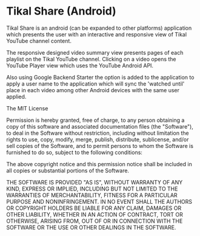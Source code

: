 Tikal Share (Android)
===================

Tikal Share is an android (can be expanded to other platforms) application which
presents the user with an interactive and responsive view of Tikal YouTube channel content.

The responsive designed video summary view presents pages of each playlist on the 
Tikal YouTube channel.  Clicking on a video opens the YouTube Player view which
uses the YouTube Android API.

Also using Google Backend Starter the option is added to the application to apply
a user name to the application which will sync the 'watched until' place in each
video among other Android devices with the same user applied.




The MIT License


Permission is hereby granted, free of charge, to any person obtaining a copy
of this software and associated documentation files (the "Software"), to deal
in the Software without restriction, including without limitation the rights
to use, copy, modify, merge, publish, distribute, sublicense, and/or sell
copies of the Software, and to permit persons to whom the Software is
furnished to do so, subject to the following conditions:

The above copyright notice and this permission notice shall be included in
all copies or substantial portions of the Software.

THE SOFTWARE IS PROVIDED "AS IS", WITHOUT WARRANTY OF ANY KIND, EXPRESS OR
IMPLIED, INCLUDING BUT NOT LIMITED TO THE WARRANTIES OF MERCHANTABILITY,
FITNESS FOR A PARTICULAR PURPOSE AND NONINFRINGEMENT. IN NO EVENT SHALL THE
AUTHORS OR COPYRIGHT HOLDERS BE LIABLE FOR ANY CLAIM, DAMAGES OR OTHER
LIABILITY, WHETHER IN AN ACTION OF CONTRACT, TORT OR OTHERWISE, ARISING FROM,
OUT OF OR IN CONNECTION WITH THE SOFTWARE OR THE USE OR OTHER DEALINGS IN
THE SOFTWARE.